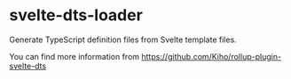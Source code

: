 # svelte-dts-loader
Generate TypeScript definition files from Svelte template files.

You can find more information from https://github.com/Kiho/rollup-plugin-svelte-dts
